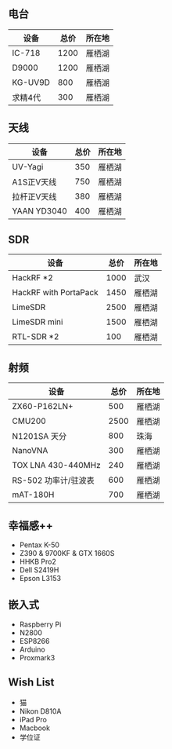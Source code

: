 ## 电台

| 设备                         |  总价    | 所在地       |
|------------------------------|---------|------------|
| IC-718         			  | 1200     | 雁栖湖 |
| D9000                 	  | 1200     | 雁栖湖 |
| KG-UV9D                     | 800      | 雁栖湖 |
| 求精4代                     | 300      | 雁栖湖 |


## 天线


| 设备                         |  总价    | 所在地  |
|-----------------------------|---------|---------|
| UV-Yagi                     | 350     | 雁栖湖 |
| A1S正V天线                   | 750     | 雁栖湖 |
| 拉杆正V天线                  | 380     | 雁栖湖 |
| YAAN YD3040                  | 400     | 雁栖湖 |


## SDR


| 设备                         |总价    | 所在地 |
|------------------------------|------|---------|
| HackRF *2                    |1000  | 武汉    |
| HackRF with PortaPack        |1450   | 雁栖湖  |
| LimeSDR                      |2500  | 雁栖湖  |
| LimeSDR mini                 |1500  | 雁栖湖  |
| RTL-SDR *2                   |100   | 雁栖湖  |


## 射频


| 设备                         |总价    | 所在地  |
|-----------------------------|------|-----------|
| ZX60-P162LN+     |500   | 雁栖湖 |
| CMU200                      |2500  | 雁栖湖 |
| N1201SA 天分                |800  | 珠海 |
| NanoVNA                     |300  | 雁栖湖 |
| TOX LNA 430-440MHz          |240  | 雁栖湖 |
| RS-502 功率计/驻波表   |600  | 雁栖湖 |
| mAT-180H                    |700  | 雁栖湖 |


## 幸福感++

 - Pentax K-50
 - Z390 & 9700KF & GTX 1660S
 - HHKB Pro2
 - Dell S2419H
 - Epson L3153


## 嵌入式

 - Raspberry Pi
 - N2800
 - ESP8266
 - Arduino
 - Proxmark3


## Wish List

 - 猫
 - Nikon D810A
 - iPad Pro
 - Macbook
 - 学位证

